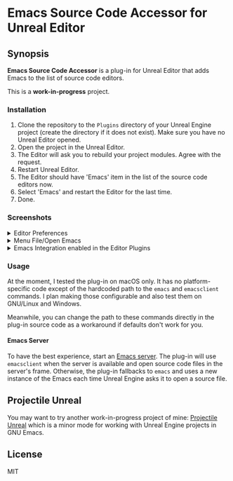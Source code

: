 # Emacs Source Code Accessor for Unreal Editor

## Synopsis

**Emacs Source Code Accessor** is a plug-in for Unreal Editor that adds Emacs to the list of source code editors.

This is a **work-in-progress** project.

### Installation

1. Clone the repository to the `Plugins` directory of your Unreal Engine project (create the directory if it does not exist). Make sure you have no Unreal Editor opened.
2. Open the project in the Unreal Editor.
3. The Editor will ask you to rebuild your project modules. Agree with the request.
4. Restart Unreal Editor.
5. The Editor should have 'Emacs' item in the list of the source code editors now.
6. Select 'Emacs' and restart the Editor for the last time.
7. Done.

### Screenshots

<details><summary>Editor Preferences</summary>
![Editor Preferences/General/Source Code](PlugInScreenShots/editor-preferences-general-source-code.png "Editor Preferences")
</details>
<details><summary>Menu File/Open Emacs</summary>
![Menu File/Open Emacs](PlugInScreenShots/menu-file-open-in-emacs.png "Menu File/Open Emacs")
</details>
<details><summary>Emacs Integration enabled in the Editor Plugins</summary>
![Emacs Integration enabled in the Editor Plugins](PlugInScreenShots/list-of-plug-ins.png "Emacs Integration enabled in the Editor Plugins")
</details>

### Usage

At the moment, I tested the plug-in on macOS only. It has no platform-specific code except of the hardcoded path to the
`emacs` and `emacsclient` commands. I plan making those configurable and also test them on GNU/Linux and Windows.

Meanwhile, you can change the path to these commands directly in the plug-in source code as a workaround if defaults
don't work for you.

#### Emacs Server

To have the best experience, start an [Emacs server](https://www.gnu.org/software/emacs/manual/html_node/emacs/Emacs-Server.html).
The plug-in will use `emacsclient` when the server is available and open source code files in the server's frame.
Otherwise, the plug-in fallbacks to `emacs` and uses a new instance of the Emacs each time Unreal Engine asks it to open
a source file.

## Projectile Unreal

You may want to try another work-in-progress project of mine: [Projectile Unreal](https://gitlab.com/manenko/projectile-unreal)
which is a minor mode for working with Unreal Engine projects in GNU Emacs.

## License

MIT
